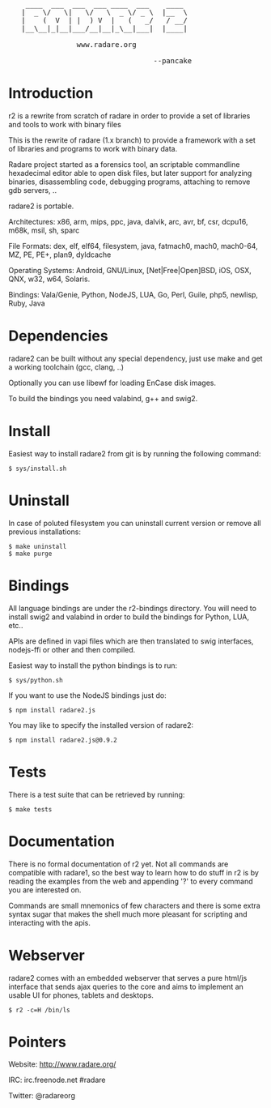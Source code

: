 <pre>
    ____  ___  ___  ___ ____  ___    ____
   |  _ \/   \|   \/   \  _ \/ _ \  |__  \
   |    (  V  | |  ) V  |   (   _/   / __/ 
   |__\__|_|__|___/__|__|_\__|___|  |____|

                www.radare.org

                                  --pancake
</pre>

# Introduction

r2 is a rewrite from scratch of radare in order to provide
a set of libraries and tools to work with binary files

This is the rewrite of radare (1.x branch) to provide a
framework with a set of libraries and programs to work
with binary data.

Radare project started as a forensics tool, an scriptable
commandline hexadecimal editor able to open disk files,
but later support for analyzing binaries, disassembling
code, debugging programs, attaching to remove gdb servers, ..

radare2 is portable.

Architectures: x86, arm, mips, ppc, java, dalvik, arc, avr, bf, csr, dcpu16, m68k, msil, sh, sparc

File Formats: dex, elf, elf64, filesystem, java, fatmach0, mach0, mach0-64, MZ, PE, PE+, plan9, dyldcache

Operating Systems: Android, GNU/Linux, [Net|Free|Open]BSD, iOS, OSX, QNX, w32, w64, Solaris.

Bindings: Vala/Genie, Python, NodeJS, LUA, Go, Perl, Guile, php5, newlisp, Ruby, Java

# Dependencies

radare2 can be built without any special dependency, just
use make and get a working toolchain (gcc, clang, ..)

Optionally you can use libewf for loading EnCase disk images.

To build the bindings you need valabind, g++ and swig2.

# Install

Easiest way to install radare2 from git is by running
the following command:

    $ sys/install.sh

# Uninstall

In case of poluted filesystem you can uninstall current version or remove all previous installations:

    $ make uninstall
    $ make purge

# Bindings

All language bindings are under the r2-bindings directory.
You will need to install swig2 and valabind in order to
build the bindings for Python, LUA, etc..

APIs are defined in vapi files which are then translated
to swig interfaces, nodejs-ffi or other and then compiled.

Easiest way to install the python bindings is to run:

    $ sys/python.sh

If you want to use the NodeJS bindings just do:

    $ npm install radare2.js

You may like to specify the installed version of radare2:

    $ npm install radare2.js@0.9.2

# Tests

There is a test suite that can be retrieved by running:

    $ make tests

# Documentation

There is no formal documentation of r2 yet. Not all commands
are compatible with radare1, so the best way to learn how to
do stuff in r2 is by reading the examples from the web and
appending '?' to every command you are interested on.

Commands are small mnemonics of few characters and there is
some extra syntax sugar that makes the shell much more pleasant
for scripting and interacting with the apis.

# Webserver

radare2 comes with an embedded webserver that serves a pure
html/js interface that sends ajax queries to the core and
aims to implement an usable UI for phones, tablets and desktops.

    $ r2 -c=H /bin/ls

# Pointers

Website: http://www.radare.org/

IRC: irc.freenode.net #radare

Twitter: @radareorg
